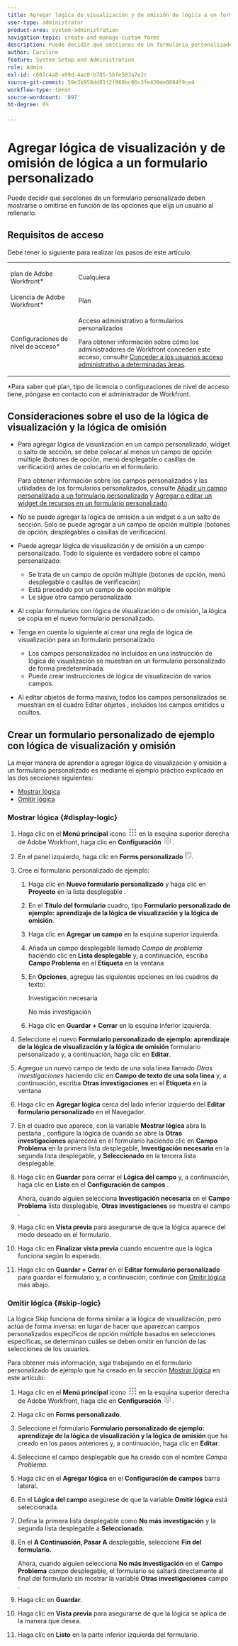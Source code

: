 ```yaml
---
title: Agregar lógica de visualización y de omisión de lógica a un formulario personalizado
user-type: administrator
product-area: system-administration
navigation-topic: create-and-manage-custom-forms
description: Puede decidir qué secciones de un formulario personalizado deben mostrarse o omitirse en función de las opciones que elija un usuario al rellenarlo.
author: Caroline
feature: System Setup and Administration
role: Admin
exl-id: c687c4a8-a99d-4ac0-b785-5bfe503a7e2c
source-git-commit: 59e3b958dd81f2f068bc06c3fe439de0084f9ce4
workflow-type: tm+mt
source-wordcount: '897'
ht-degree: 0%

---
```


# Agregar lógica de visualización y de omisión de lógica a un formulario personalizado

Puede decidir qué secciones de un formulario personalizado deben mostrarse o omitirse en función de las opciones que elija un usuario al rellenarlo.

## Requisitos de acceso

Debe tener lo siguiente para realizar los pasos de este artículo:

<table style="table-layout:auto"> 
 <col> 
 <col> 
 <tbody> 
  <tr data-mc-conditions=""> 
   <td role="rowheader"> <p>plan de Adobe Workfront*</p> </td> 
   <td>Cualquiera</td> 
  </tr> 
  <tr> 
   <td role="rowheader">Licencia de Adobe Workfront*</td> 
   <td>Plan</td> 
  </tr> 
  <tr data-mc-conditions=""> 
   <td role="rowheader">Configuraciones de nivel de acceso*</td> 
   <td> <p>Acceso administrativo a formularios personalizados</p> <p>Para obtener información sobre cómo los administradores de Workfront conceden este acceso, consulte <a href="../../../administration-and-setup/add-users/configure-and-grant-access/grant-users-admin-access-certain-areas.md" class="MCXref xref">Conceder a los usuarios acceso administrativo a determinadas áreas</a>.</p> </td> 
  </tr>  
 </tbody> 
</table>

&#42;Para saber qué plan, tipo de licencia o configuraciones de nivel de acceso tiene, póngase en contacto con el administrador de Workfront.

## Consideraciones sobre el uso de la lógica de visualización y la lógica de omisión

* Para agregar lógica de visualización en un campo personalizado, widget o salto de sección, se debe colocar al menos un campo de opción múltiple (botones de opción, menú desplegable o casillas de verificación) antes de colocarlo en el formulario.

   Para obtener información sobre los campos personalizados y las utilidades de los formularios personalizados, consulte [Añadir un campo personalizado a un formulario personalizado](../../../administration-and-setup/customize-workfront/create-manage-custom-forms/add-a-custom-field-to-a-custom-form.md) y [Agregar o editar un widget de recursos en un formulario personalizado](../../../administration-and-setup/customize-workfront/create-manage-custom-forms/add-widget-or-edit-its-properties-in-a-custom-form.md).

* No se puede agregar la lógica de omisión a un widget o a un salto de sección. Solo se puede agregar a un campo de opción múltiple (botones de opción, desplegables o casillas de verificación).

* Puede agregar lógica de visualización y de omisión a un campo personalizado. Todo lo siguiente es verdadero sobre el campo personalizado:

   * Se trata de un campo de opción múltiple (botones de opción, menú desplegable o casillas de verificación)
   * Está precedido por un campo de opción múltiple
   * Le sigue otro campo personalizado

* Al copiar formularios con lógica de visualización o de omisión, la lógica se copia en el nuevo formulario personalizado.
* Tenga en cuenta lo siguiente al crear una regla de lógica de visualización para un formulario personalizado

   * Los campos personalizados no incluidos en una instrucción de lógica de visualización se muestran en un formulario personalizado de forma predeterminada.
   * Puede crear instrucciones de lógica de visualización de varios campos.

* Al editar objetos de forma masiva, todos los campos personalizados se muestran en el cuadro Editar objetos , incluidos los campos omitidos u ocultos.

## Crear un formulario personalizado de ejemplo con lógica de visualización y omisión

La mejor manera de aprender a agregar lógica de visualización y omisión a un formulario personalizado es mediante el ejemplo práctico explicado en las dos secciones siguientes:

* [Mostrar lógica](#display-logic)
* [Omitir lógica](#skip-logic)

### Mostrar lógica {#display-logic}

1. Haga clic en el **Menú principal** icono ![](assets/main-menu-icon.png) en la esquina superior derecha de Adobe Workfront, haga clic en **Configuración** ![](assets/gear-icon-settings.png).

1. En el panel izquierdo, haga clic en **Forms personalizado** ![](assets/custom-forms-icon.png).

1. Cree el formulario personalizado de ejemplo:

   1. Haga clic en **Nuevo formulario personalizado** y haga clic en **Proyecto** en la lista desplegable .

   1. En el **Título del formulario** cuadro, tipo **Formulario personalizado de ejemplo: aprendizaje de la lógica de visualización y la lógica de omisión**.

   1. Haga clic en **Agregar un campo** en la esquina superior izquierda.
   1. Añada un campo desplegable llamado *Campo de problema* haciendo clic en **Lista desplegable** y, a continuación, escriba **Campo Problema** en el **Etiqueta** en la ventana

   1. En **Opciones**, agregue las siguientes opciones en los cuadros de texto:

      Investigación necesaria

      No más investigación

   1. Haga clic en **Guardar + Cerrar** en la esquina inferior izquierda.

1. Seleccione el nuevo **Formulario personalizado de ejemplo: aprendizaje de la lógica de visualización y la lógica de omisión** formulario personalizado y, a continuación, haga clic en **Editar**.

1. Agregue un nuevo campo de texto de una sola línea llamado *Otras investigaciones* haciendo clic en **Campo de texto de una sola línea** y, a continuación, escriba **Otras investigaciones** en el **Etiqueta** en la ventana

1. Haga clic en **Agregar lógica** cerca del lado inferior izquierdo del **Editar formulario personalizado** en el Navegador.

1. En el cuadro que aparece, con la variable **Mostrar lógica** abra la pestaña , configure la lógica de cuándo se abre la **Otras investigaciones** aparecerá en el formulario haciendo clic en **Campo Problema** en la primera lista desplegable, **Investigación necesaria** en la segunda lista desplegable, y **Seleccionado** en la tercera lista desplegable.
1. Haga clic en **Guardar** para cerrar el **Lógica del campo** y, a continuación, haga clic en **Listo** en el **Configuración de campos** .

   Ahora, cuando alguien selecciona **Investigación necesaria** en el **Campo Problema** lista desplegable, **Otras investigaciones** se muestra el campo .

1. Haga clic en **Vista previa** para asegurarse de que la lógica aparece del modo deseado en el formulario.
1. Haga clic en **Finalizar vista previa** cuando encuentre que la lógica funciona según lo esperado.
1. Haga clic en **Guardar + Cerrar** en el **Editar formulario personalizado** para guardar el formulario y, a continuación, continúe con [Omitir lógica](#skip-logic) más abajo.

### Omitir lógica {#skip-logic}

La lógica Skip funciona de forma similar a la lógica de visualización, pero actúa de forma inversa: en lugar de hacer que aparezcan campos personalizados específicos de opción múltiple basados en selecciones específicas, se determinan cuáles se deben omitir en función de las selecciones de los usuarios.

Para obtener más información, siga trabajando en el formulario personalizado de ejemplo que ha creado en la sección [Mostrar lógica](#display-logic) en este artículo:

1. Haga clic en el **Menú principal** icono ![](assets/main-menu-icon.png) en la esquina superior derecha de Adobe Workfront, haga clic en **Configuración** ![](assets/gear-icon-settings.png).

1. Haga clic en **Forms personalizado**.
1. Seleccione el formulario **Formulario personalizado de ejemplo: aprendizaje de la lógica de visualización y la lógica de omisión** que ha creado en los pasos anteriores y, a continuación, haga clic en **Editar**.

1. Seleccione el campo desplegable que ha creado con el nombre *Campo Problema*.
1. Haga clic en el **Agregar lógica** en el **Configuración de campos** barra lateral.

1. En el **Lógica del campo** asegúrese de que la variable **Omitir lógica** está seleccionada.

1. Defina la primera lista desplegable como **No más investigación** y la segunda lista desplegable a **Seleccionado**.

1. En el **A Continuación, Pasar A** desplegable, seleccione **Fin del formulario.**

   Ahora, cuando alguien selecciona **No más investigación** en el **Campo Problema** campo desplegable, el formulario se saltará directamente al final del formulario sin mostrar la variable **Otras investigaciones** campo .

1. Haga clic en **Guardar**.
1. Haga clic en **Vista previa**  para asegurarse de que la lógica se aplica de la manera que desea.
1. Haga clic en **Listo** en la parte inferior izquierda del formulario.
